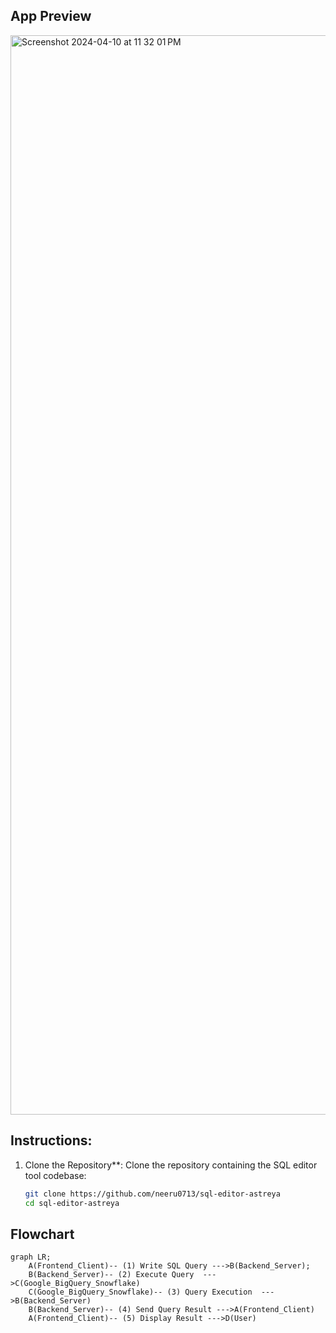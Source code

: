 ## App Preview
<img width="1727" alt="Screenshot 2024-04-10 at 11 32 01 PM" src="https://github.com/neeru0713/sql-editor-astreya/assets/123808700/bf3b07a1-2a12-474a-bdb8-79cf7bb58ec6">


## Instructions:

1. Clone the Repository**:
   Clone the repository containing the SQL editor tool codebase:
   ```bash
   git clone https://github.com/neeru0713/sql-editor-astreya
   cd sql-editor-astreya
   

## Flowchart

```mermaid
graph LR;
    A(Frontend_Client)-- (1) Write SQL Query --->B(Backend_Server);
    B(Backend_Server)-- (2) Execute Query  --->C(Google_BigQuery_Snowflake)
    C(Google_BigQuery_Snowflake)-- (3) Query Execution  --->B(Backend_Server)
    B(Backend_Server)-- (4) Send Query Result --->A(Frontend_Client)
    A(Frontend_Client)-- (5) Display Result --->D(User)
  






